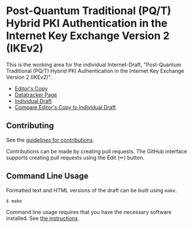 # Post-Quantum Traditional (PQ/T) Hybrid PKI Authentication in the Internet Key Exchange Version 2 (IKEv2)

This is the working area for the individual Internet-Draft, "Post-Quantum Traditional (PQ/T) Hybrid PKI Authentication in the Internet Key Exchange Version 2 (IKEv2)".

* [Editor's Copy](https://hujun-open.github.io/ikev2-pqt-hybrid-auth/#go.draft-hu-ipsecme-pqt-hybrid-auth.html)
* [Datatracker Page](https://datatracker.ietf.org/doc/draft-hu-ipsecme-pqt-hybrid-auth)
* [Individual Draft](https://datatracker.ietf.org/doc/html/draft-hu-ipsecme-pqt-hybrid-auth)
* [Compare Editor's Copy to Individual Draft](https://hujun-open.github.io/ikev2-pqt-hybrid-auth/#go.draft-hu-ipsecme-pqt-hybrid-auth.diff)


## Contributing

See the
[guidelines for contributions](https://github.com/hujun-open/ikev2-pqt-hybrid-auth/blob/main/CONTRIBUTING.md).

Contributions can be made by creating pull requests.
The GitHub interface supports creating pull requests using the Edit (✏) button.


## Command Line Usage

Formatted text and HTML versions of the draft can be built using `make`.

```sh
$ make
```

Command line usage requires that you have the necessary software installed.  See
[the instructions](https://github.com/martinthomson/i-d-template/blob/main/doc/SETUP.md).

